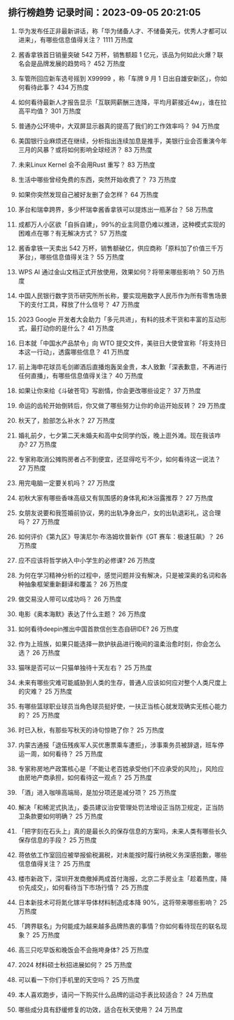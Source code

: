
## 排行榜趋势 记录时间：2023-09-05 20:21:05
  
  1. 华为发布任正非最新讲话，称「华为储备人才、不储备美元，优秀人才都可以进来」，有哪些信息值得关注？ 1111 万热度
    
  2. 酱香拿铁首日销量突破 542 万杯，销售额超 1 亿元，该品为何如此火爆？联名会是品牌发展的趋势吗？ 452 万热度
    
  3. 车管所回应新车选号摇到 X99999 ，称「车牌 9 月 1 日出自雄安新区」，你如何看待此事？ 434 万热度
    
  4. 如何看待最新人才报告显示「互联网薪酬三连降，平均月薪接近4w」，谁在拉高平均值？ 301 万热度
    
  5. 普通办公环境中，大双屏显示器真的提高了我们的工作效率吗？ 94 万热度
    
  6. 美国银行业麻烦还在继续，分析指出连续加息是推手，美银行业会否重演今年三月的风暴？或将如何影响全球经济？ 83 万热度
    
  7. 未来Linux Kernel 会不会用Rust 重写？ 83 万热度
    
  8. 生活中哪些曾经免费的东西，突然开始收费了？ 73 万热度
    
  9. 如果你突然发现自己被好友删了会怎样？ 64 万热度
    
  10. 茅台和瑞幸跨界，多少杯瑞幸酱香拿铁可以提炼出一瓶茅台？ 58 万热度
    
  11. 成都万人小区欲「自拆自建」，99%的业主同意仍难以推进，这种模式实现的困难点在哪？有无解决方式？ 57 万热度
    
  12. 酱香拿铁一天卖出 542 万杯，销售额破亿，供应商称「原料加了价值三千万茅台」，哪些信息值得关注？ 55 万热度
    
  13. WPS AI 通过金山文档正式开放使用，效果如何？将带来哪些影响？ 50 万热度
    
  14. 中国人民银行数字货币研究所所长称，要实现用数字人民币作为所有零售场景下的支付工具，释放了什么信号？ 47 万热度
    
  15. 2023 Google 开发者大会助力「多元共进」，有料的技术干货和丰富的互动形式，最打动你的是什么？ 41 万热度
    
  16. 日本就「中国水产品禁令」向 WTO 提交文件，美驻日大使曾宣称「将支持日本这一行动」，透露哪些信息？ 41 万热度
    
  17. 前上海申花球员毛剑卿酒后直播炮轰吴金贵，本人致歉「深表歉意，不再进行任何直播」，有哪些信息值得关注？ 40 万热度
    
  18. 如果让你来给《斗破苍穹》写剧情，你会更改哪些设定？ 37 万热度
    
  19. 命运的齿轮开始倒转后，你又做了哪些努力让你的命运开始反转？ 29 万热度
    
  20. 秋天了，脸部怎么补水？ 27 万热度
    
  21. 婚礼前夕，七夕第二天未婚夫和高中女同学约饭，晚上逛外滩。现在我该咋办? 27 万热度
    
  22. 专家称取消公摊购房者占不到便宜，还显得吃亏不少，如何看待这一说法？ 27 万热度
    
  23. 用完电脑一定要关机吗？ 27 万热度
    
  24. 初秋大家有哪些香味高级又有氛围感的身体乳和沐浴露推荐？ 27 万热度
    
  25. 女朋友说要和我签婚前协议，男的出轨净身出户，女的出轨退彩礼，这合理吗？ 27 万热度
    
  26. 如何评价《第九区》导演尼尔·布洛姆坎普新作《GT 赛车：极速狂飙》？ 26 万热度
    
  27. 应不应该将哲学纳入中小学生的必修课? 26 万热度
    
  28. 为何在学习精神分析的过程中，感觉问题并没有解决，只是被深奥的名词和各种抽象框架重新翻译和覆盖？ 26 万热度
    
  29. 做交易没人带可以成功吗？ 26 万热度
    
  30. 电影《奥本海默》表达了什么主题？ 26 万热度
    
  31. 如何看待deepin推出中国首款信创生态自研IDE? 26 万热度
    
  32. 作为上班族，如果只能选择一款护肤品进行晚间的温柔治愈时刻，你会怎么选？ 26 万热度
    
  33. 猫咪是否可以一只猫单独待十天左右？ 25 万热度
    
  34. 未来有哪些灾难可能威胁到⼈类的⽣存，普通⼈应该如何应对整个⼈类尺度上的灾难？ 25 万热度
    
  35. 有哪些篮球职业球员当角色球员挺好使，一扶正当核心就发现确实无核心能力的？ 25 万热度
    
  36. 时已入秋，有那些写秋天的诗句惊艳了你？ 25 万热度
    
  37. 内蒙古通报「退伍残疾军人买优惠票乘车遭拒」，涉事乘务员被辞退，班车停运一周，如何看待？ 25 万热度
    
  38. 专家称房地产政策核心是「不能让老百姓承受他们不应承受的风险」，风险应由房地产商承担，如何看待这一观点？ 25 万热度
    
  39. 「酒」进入咖啡高端局，是加分项还是减分项？ 25 万热度
    
  40. 解决「和稀泥式执法」，委员建议治安管理处罚法增设正当防卫规定，正当防卫条款要如何明确？ 25 万热度
    
  41. 「把字刻在石头上」真的是最长久的保存信息的方案吗，未来人类有哪些长久保存信息的手段？ 25 万热度
    
  42. 蒋依依工作室回应被举报偷税漏税，对未能按时履行纳税义务深感抱歉，哪些信息值得关注？ 25 万热度
    
  43. 楼市新政下，深圳开发商撤掉两成首付海报，北京二手房业主「趁着热度，降价先成交」，如何看待当下市场行情？ 25 万热度
    
  44. 日本新技术可将氮化镓半导体材料制造成本降 90%，这将带来哪些影响？ 25 万热度
    
  45. 「跨界联名」为何能成为越来越多品牌热衷的事情？你如何看待现在的联名现象？ 25 万热度
    
  46. 高三只吃早饭和晚饭会不会拖垮身体? 25 万热度
    
  47. 2024 材料硕士秋招进展如何？ 25 万热度
    
  48. 可以看一下你们手机里的天空吗？ 25 万热度
    
  49. 本人喜欢跑步，请问一下购买什么品牌的运动手表比较适合？ 24 万热度
    
  50. 哪些成分具有舒缓修复的功效，适合在秋天使用？ 24 万热度
    